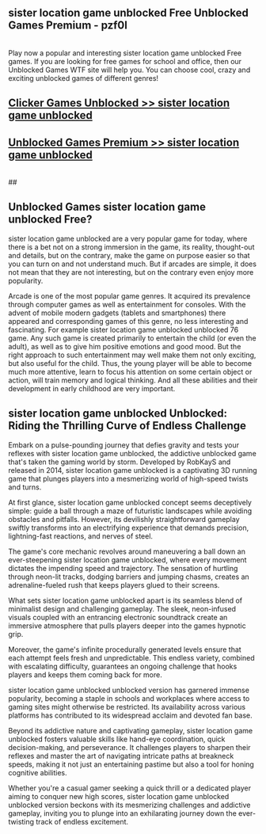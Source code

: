 ## sister location game unblocked Free Unblocked Games Premium - pzf0l <br>
<br>
Play now a popular and interesting sister location game unblocked Free games. If you are looking for free games for school and office, then our Unblocked Games WTF site will help you. You can choose cool, crazy and exciting unblocked games of different genres!


##  [Clicker Games Unblocked >> sister location game unblocked](http://freeplayer.one?title=sister_location_game_unblocked&ref=05)

##  [Unblocked Games Premium >> sister location game unblocked](http://freeplayer.one?title=sister_location_game_unblocked&ref=05)
  <br>
  ##



## Unblocked Games sister location game unblocked Free?

sister location game unblocked are a very popular game for today, where there is a bet not on a strong immersion in the game, its reality, thought-out and details, but on the contrary, make the game on purpose easier so that you can turn on and not understand much. But if arcades are simple, it does not mean that they are not interesting, but on the contrary even enjoy more popularity.

Arcade is one of the most popular game genres. It acquired its prevalence through computer games as well as entertainment for consoles. With the advent of mobile modern gadgets (tablets and smartphones) there appeared and corresponding games of this genre, no less interesting and fascinating. For example sister location game unblocked unblocked 76 game. Any such game is created primarily to entertain the child (or even the adult), as well as to give him positive emotions and good mood. But the right approach to such entertainment may well make them not only exciting, but also useful for the child. Thus, the young player will be able to become much more attentive, learn to focus his attention on some certain object or action, will train memory and logical thinking. And all these abilities and their development in early childhood are very important.

##  sister location game unblocked Unblocked: Riding the Thrilling Curve of Endless Challenge

Embark on a pulse-pounding journey that defies gravity and tests your reflexes with sister location game unblocked, the addictive unblocked game that's taken the gaming world by storm. Developed by RobKayS and released in 2014, sister location game unblocked is a captivating 3D running game that plunges players into a mesmerizing world of high-speed twists and turns.

At first glance, sister location game unblocked concept seems deceptively simple: guide a ball through a maze of futuristic landscapes while avoiding obstacles and pitfalls. However, its devilishly straightforward gameplay swiftly transforms into an electrifying experience that demands precision, lightning-fast reactions, and nerves of steel.

The game's core mechanic revolves around maneuvering a ball down an ever-steepening sister location game unblocked, where every movement dictates the impending speed and trajectory. The sensation of hurtling through neon-lit tracks, dodging barriers and jumping chasms, creates an adrenaline-fueled rush that keeps players glued to their screens.

What sets sister location game unblocked apart is its seamless blend of minimalist design and challenging gameplay. The sleek, neon-infused visuals coupled with an entrancing electronic soundtrack create an immersive atmosphere that pulls players deeper into the games hypnotic grip.

Moreover, the game's infinite procedurally generated levels ensure that each attempt feels fresh and unpredictable. This endless variety, combined with escalating difficulty, guarantees an ongoing challenge that hooks players and keeps them coming back for more.

sister location game unblocked unblocked version has garnered immense popularity, becoming a staple in schools and workplaces where access to gaming sites might otherwise be restricted. Its availability across various platforms has contributed to its widespread acclaim and devoted fan base.

Beyond its addictive nature and captivating gameplay, sister location game unblocked fosters valuable skills like hand-eye coordination, quick decision-making, and perseverance. It challenges players to sharpen their reflexes and master the art of navigating intricate paths at breakneck speeds, making it not just an entertaining pastime but also a tool for honing cognitive abilities.

Whether you're a casual gamer seeking a quick thrill or a dedicated player aiming to conquer new high scores, sister location game unblocked unblocked version beckons with its mesmerizing challenges and addictive gameplay, inviting you to plunge into an exhilarating journey down the ever-twisting track of endless excitement.